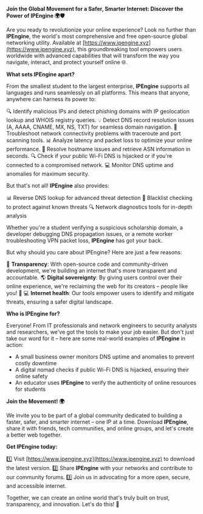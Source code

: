 **Join the Global Movement for a Safer, Smarter Internet: Discover the Power of IPEngine 🌍🛡️**

Are you ready to revolutionize your online experience? Look no further than **IPEngine**, the world's most comprehensive and free open-source global networking utility. Available at [https://www.ipengine.xyz](https://www.ipengine.xyz), this groundbreaking tool empowers users worldwide with advanced capabilities that will transform the way you navigate, interact, and protect yourself online 🌐.

**What sets IPEngine apart?**

From the smallest student to the largest enterprise, **IPEngine** supports all languages and runs seamlessly on all platforms. This means that anyone, anywhere can harness its power to:

🔍 Identify malicious IPs and detect phishing domains with IP geolocation lookup and WHOIS registry queries.
💡 Detect DNS record resolution issues (A, AAAA, CNAME, MX, NS, TXT) for seamless domain navigation.
🚀 Troubleshoot network connectivity problems with traceroute and port scanning tools.
📊 Analyze latency and packet loss to optimize your online performance.
👥 Resolve hostname issues and retrieve ASN information in seconds.
🔍 Check if your public Wi-Fi DNS is hijacked or if you're connected to a compromised network.
💻 Monitor DNS uptime and anomalies for maximum security.

But that's not all! **IPEngine** also provides:

📊 Reverse DNS lookup for advanced threat detection
🚨 Blacklist checking to protect against known threats
🔍 Network diagnostics tools for in-depth analysis

Whether you're a student verifying a suspicious scholarship domain, a developer debugging DNS propagation issues, or a remote worker troubleshooting VPN packet loss, **IPEngine** has got your back.

But why should you care about IPEngine? Here are just a few reasons:

🌟 **Transparency**: With open-source code and community-driven development, we're building an internet that's more transparent and accountable.
🌎 **Digital sovereignty**: By giving users control over their online experience, we're reclaiming the web for its creators – people like you! 🚀
💻 **Internet health**: Our tools empower users to identify and mitigate threats, ensuring a safer digital landscape.

**Who is IPEngine for?**

Everyone! From IT professionals and network engineers to security analysts and researchers, we've got the tools to make your job easier. But don't just take our word for it – here are some real-world examples of **IPEngine** in action:

* A small business owner monitors DNS uptime and anomalies to prevent costly downtime
* A digital nomad checks if public Wi-Fi DNS is hijacked, ensuring their online safety
* An educator uses **IPEngine** to verify the authenticity of online resources for students

**Join the Movement! 🌍**

We invite you to be part of a global community dedicated to building a faster, safer, and smarter internet – one IP at a time. Download **IPEngine**, share it with friends, tech communities, and online groups, and let's create a better web together.

**Get IPEngine today:**

1️⃣ Visit [https://www.ipengine.xyz](https://www.ipengine.xyz) to download the latest version.
2️⃣ Share **IPEngine** with your networks and contribute to our community forums.
3️⃣ Join us in advocating for a more open, secure, and accessible internet.

Together, we can create an online world that's truly built on trust, transparency, and innovation. Let's do this! 🔐